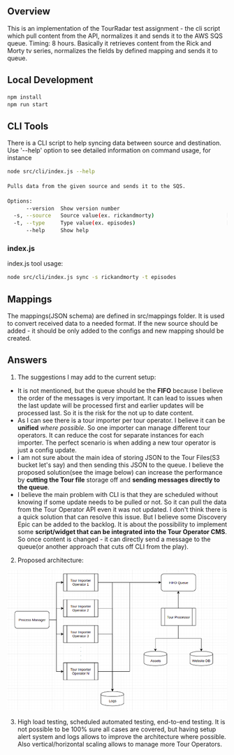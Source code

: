 ## Overview

This is an implementation of the TourRadar test assignment - the cli script which pull content from the API, normalizes it and sends it to the AWS SQS queue. Timing: 8 hours.
Basically it retrieves content from the Rick and Morty tv series, 
normalizes the fields by defined mapping and sends it to queue.

## Local Development

```bash
npm install
npm run start
```
## CLI Tools

There is a CLI script to help syncing data between source and destination.
Use '--help' option to see detailed information on command usage, for instance

```bash
node src/cli/index.js --help

Pulls data from the given source and sends it to the SQS.

Options:
      --version  Show version number                                   [boolean]
  -s, --source   Source value(ex. rickandmorty)                       [required]
  -t, --type     Type value(ex. episodes)                             [required]
      --help     Show help                                             [boolean]
```

### index.js

index.js tool usage:

```bash
node src/cli/index.js sync -s rickandmorty -t episodes
```

## Mappings

The mappings(JSON schema) are defined in src/mappings folder.
It is used to convert received data to a needed format.
If the new source should be added - it should be only added to the configs 
and new mapping should be created.

## Answers

1. The suggestions I may add to the current setup:
- It is not mentioned, but the queue should be the **FIFO** because I believe
the order of the messages is very important. It can lead to issues when
the last update will be processed first and earlier updates will be processed last.
So it is the risk for the not up to date content.
- As I can see there is a tour importer per tour operator. I believe it can be **unified** *where possible*. So one importer can manage different tour operators. It can reduce the cost for separate instances for each importer. The perfect scenario is when adding a new tour operator is just a config update.
- I am not sure about the main idea of storing JSON to the Tour Files(S3 bucket let's say)
and then sending this JSON to the queue. I believe the proposed solution(see the image below) can increase the performance by **cutting the Tour file** storage off and **sending messages directly to the queue**.
- I believe the main problem with CLI is that they are scheduled without knowing if some update needs to be pulled or not. So it can pull the data from the Tour Operator API even it was not updated. I don't think there is a quick solution that can resolve this issue. But I believe some Discovery Epic can be added to the backlog. It is about the possibility to implement some **script/widget that can be integrated into the Tour Operator CMS**. So once content is changed - it can directly send a message to the queue(or another approach that cuts off CLI from the play).

2. Proposed architecture:

![Proposed architercure](https://github.com/stanislavtyrinov/cli-nodejs/blob/main/diagrams/diagram.png?raw=true)

3. High load testing, scheduled automated testing, end-to-end testing. It is not possible to be 100% sure all cases are covered, but having setup alert system and logs allows to improve the architecture where possible.
Also vertical/horizontal scaling allows to manage more Tour Operators.
